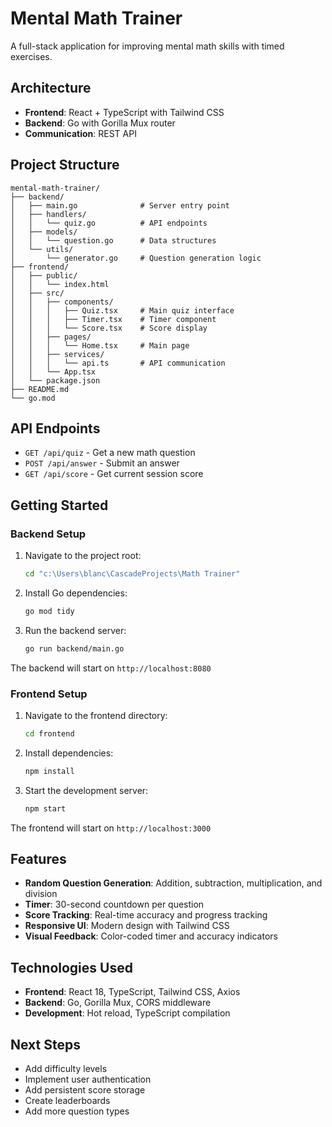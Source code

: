 # Mental Math Trainer

A full-stack application for improving mental math skills with timed exercises.

## Architecture

- **Frontend**: React + TypeScript with Tailwind CSS
- **Backend**: Go with Gorilla Mux router
- **Communication**: REST API

## Project Structure

```
mental-math-trainer/
├── backend/
│   ├── main.go              # Server entry point
│   ├── handlers/
│   │   └── quiz.go          # API endpoints
│   ├── models/
│   │   └── question.go      # Data structures
│   └── utils/
│       └── generator.go     # Question generation logic
├── frontend/
│   ├── public/
│   │   └── index.html
│   ├── src/
│   │   ├── components/
│   │   │   ├── Quiz.tsx     # Main quiz interface
│   │   │   ├── Timer.tsx    # Timer component
│   │   │   └── Score.tsx    # Score display
│   │   ├── pages/
│   │   │   └── Home.tsx     # Main page
│   │   ├── services/
│   │   │   └── api.ts       # API communication
│   │   └── App.tsx
│   └── package.json
├── README.md
└── go.mod
```

## API Endpoints

- `GET /api/quiz` - Get a new math question
- `POST /api/answer` - Submit an answer
- `GET /api/score` - Get current session score

## Getting Started

### Backend Setup

1. Navigate to the project root:
   ```bash
   cd "c:\Users\blanc\CascadeProjects\Math Trainer"
   ```

2. Install Go dependencies:
   ```bash
   go mod tidy
   ```

3. Run the backend server:
   ```bash
   go run backend/main.go
   ```

The backend will start on `http://localhost:8080`

### Frontend Setup

1. Navigate to the frontend directory:
   ```bash
   cd frontend
   ```

2. Install dependencies:
   ```bash
   npm install
   ```

3. Start the development server:
   ```bash
   npm start
   ```

The frontend will start on `http://localhost:3000`

## Features

- **Random Question Generation**: Addition, subtraction, multiplication, and division
- **Timer**: 30-second countdown per question
- **Score Tracking**: Real-time accuracy and progress tracking
- **Responsive UI**: Modern design with Tailwind CSS
- **Visual Feedback**: Color-coded timer and accuracy indicators

## Technologies Used

- **Frontend**: React 18, TypeScript, Tailwind CSS, Axios
- **Backend**: Go, Gorilla Mux, CORS middleware
- **Development**: Hot reload, TypeScript compilation

## Next Steps

- Add difficulty levels
- Implement user authentication
- Add persistent score storage
- Create leaderboards
- Add more question types
